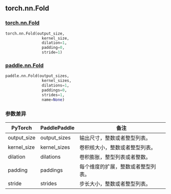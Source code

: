 ## torch.nn.Fold
### [torch.nn.Fold](https://pytorch.org/docs/stable/generated/torch.nn.Fold.html?highlight=nn+fold#torch.nn.Fold)

```python
torch.nn.Fold(output_size, 
                kernel_size, 
                dilation=1, 
                padding=0, 
                stride=1)
```

### [paddle.nn.Fold](https://www.paddlepaddle.org.cn/documentation/docs/zh/api/paddle/nn/Fold_cn.html#fold)

```python
paddle.nn.Fold(output_sizes, 
                kernel_sizes, 
                dilations=1, 
                paddings=0, 
                strides=1, 
                name=None)
```
### 参数差异
| PyTorch       | PaddlePaddle | 备注                                                   |
| ------------- | ------------ | ------------------------------------------------------ |
| output_size   | output_sizes | 输出尺寸，整数或者整型列表。                   |
| kernel_size   | kernel_sizes | 卷积核大小，整数或者整型列表。                  |
| dilation      | dilations    | 卷积膨胀，整型列表或者整数。                   |
| padding       | paddings     | 每个维度的扩展，整数或者整型列表。              |
| stride        | strides      | 步长大小，整数或者整型列表。                   |
